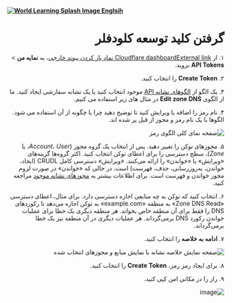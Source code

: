 [**![World Learning Splash Image](https://user-images.githubusercontent.com/125398461/229074810-599bd7f9-0bc1-44a9-b76e-90bf7e182314.png) Englsih**](https://github.com/hiddify/hiddify-config/wiki/Get-Cloudflare-API)
<div dir="rtl">

# گرفتن کلید توسعه کلودفلر

۱. از [Cloudflare dashboardExternal link نماد باز کردن پیوند خارجی](https://dash.cloudflare.com/profile/api-tokens/)، به **نمایه من** > **API Tokens** بروید.
    
۲. **Create Token** را انتخاب کنید.
    
۳. یک الگو از [الگوهای نشانه API](/fundamentals/api/reference/template/) موجود انتخاب کنید یا یک نشانه سفارشی ایجاد کنید. ما از الگوی **Edit zone DNS** در مثال های زیر استفاده می کنیم.
    
۴. نام رمز را اضافه یا ویرایش کنید تا توضیح دهید چرا یا چگونه از آن استفاده می شود. الگوها با یک نام رمز و مجوز از قبل پر شده اند.
   
![صفحه نمای کلی الگوی رمز](https://user-images.githubusercontent.com/114227601/229591958-adc4e813-1e04-4de0-9bbb-29b94df4b4d9.png)

    
۵. مجوزهای توکن را تغییر دهید. پس از انتخاب یک گروه مجوز (_Account_، _User_، یا _Zone_)، سطح دسترسی را برای اعطای توکن انتخاب کنید. اکثر گروه‌ها گزینه‌های «ویرایش» یا «خواندن» را ارائه می‌کنند. «ویرایش» دسترسی کامل CRUDL (ایجاد، خواندن، به‌روزرسانی، حذف، فهرست) است، در حالی که «خواندن» در صورت لزوم مجوز خواندن و فهرست است. برای اطلاعات بیشتر به [مجوزهای نشانه موجود](/fundamentals/api/reference/permissions/) مراجعه کنید.
    
۶. انتخاب کنید که توکن به چه منابعی اجازه دسترسی دارد. برای مثال، اعطای دسترسی «Zone DNS Read» به منطقه «example.com» به توکن اجازه می‌دهد تا رکوردهای DNS را فقط برای آن منطقه خاص بخواند. هر منطقه دیگری یک خطا برای عملیات خواندن رکورد DNS برمی‌گرداند. هر عملیات دیگری در آن منطقه نیز یک خطا برمی‌گرداند.
    
    
۷. <b>ادامه به خلاصه </b>را انتخاب کنید.
    
![صفحه نمایش خلاصه نشانه با نمایش منابع و مجوزهای انتخاب شده](https://user-images.githubusercontent.com/114227601/229592071-3faf93c3-b246-4a08-823b-4680a3a4cf5e.png)

    
۸. برای ایجاد رمز رمز، **Create Token** را انتخاب کنید.
    
۹. راز را در مکانی امن کپی کنید.

![image](https://user-images.githubusercontent.com/114227601/229592139-25482e17-ddef-48b5-9926-265d073669e9.png)
</div>